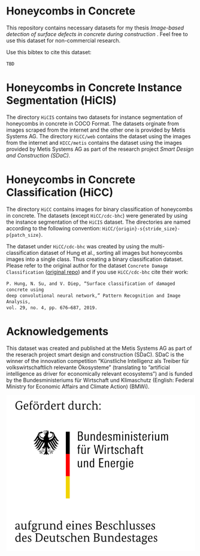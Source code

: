 # Honeycombs in Concrete

This repository contains necessary datasets for my thesis _Image-based detection of surface defects in concrete during construction_ . Feel free to use this dataset for non-commercial research.

Use this bibtex to cite this dataset:

```
TBD
```

# Honeycombs in Concrete Instance Segmentation (HiCIS)
The directory `HiCIS` contains two datasets for instance segmentation of honeycombs in concrete in COCO Format. The datasets orginate from images scraped from the internet and the other one is provided by Metis Systems AG. The directory `HiCC/web` contains the dataset using the images from the internet and `HICC/metis` contains the dataset using the images provided by Metis Systems AG as part of the research project _Smart Design and Construction (SDaC)_.

# Honeycombs in Concrete Classification (HiCC)

The directory `HiCC` contains images for binary classification of honeycombs in concrete. The datasets (except `HiCC/cdc-bhc`) were generated by using the instance segmentation of the `HiCIS` dataset. The directories are named according to the following convention: `HiCC/{origin}-s{stride_size}-p{patch_size}`.


The dataset under `HiCC/cdc-bhc` was created by using the multi-classification dataset of Hung et al., sorting all images but honeycombs images into a single class. Thus creating a binary classification dataset. Please refer to the original author for the dataset `Concrete Damage Classification` ([original repo](https://github.com/tiensu/Concrete_Damage_Classification)) and if you use `HiCC/cdc-bhc` cite their work: 

```
P. Hung, N. Su, and V. Diep, “Surface classification of damaged concrete using
deep convolutional neural network,” Pattern Recognition and Image Analysis,
vol. 29, no. 4, pp. 676–687, 2019.
```

# Acknowledgements

This dataset was created and published at the Metis Systems AG as part of the reserach project smart design and construction (SDaC).
SDaC is the winner of the innovation competition ”Künstliche Intelligenz als Treiber für volkswirtschaftlich relevante Ökosysteme” (translating to ”artificial intelligence as driver for economically relevant ecosystems”) and is funded by the Bundesministeriums für Wirtschaft und Klimaschutz (English: Federal Ministry for Economic Affairs and Climate Action) (BMWi).

![plot](./bmwi-logo.png)